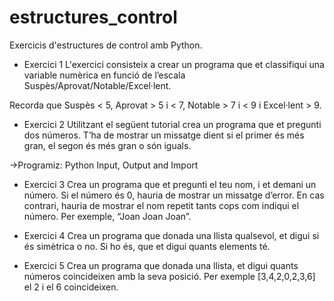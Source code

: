 # estructures_control


Exercicis d'estructures de control amb Python.



- Exercici 1
L'exercici consisteix a crear un programa que et classifiqui una variable numèrica en funció de l’escala Suspès/Aprovat/Notable/Excel·lent.

Recorda que Suspès < 5, Aprovat > 5 i < 7, Notable > 7 i < 9 i Excel·lent > 9.


- Exercici 2
Utilitzant el següent tutorial crea un programa que et pregunti dos números. T’ha de mostrar un missatge dient si el primer és més gran, el segon és més gran o són iguals.

->Programiz: Python Input, Output and Import



- Exercici 3
Crea un programa que et pregunti el teu nom, i et demani un número. Si el número és 0, hauria de mostrar un missatge d’error. En cas contrari, hauria de mostrar el nom repetit tants cops com indiqui el número. Per exemple, “Joan Joan Joan”.



- Exercici 4
Crea un programa que donada una llista qualsevol, et digui si és simètrica o no. Si ho és, que et digui quants elements té.



- Exercici 5
Crea un programa que donada una llista, et digui quants números coincideixen amb la seva posició. Per exemple [3,4,2,0,2,3,6] el 2 i el 6 coincideixen.

